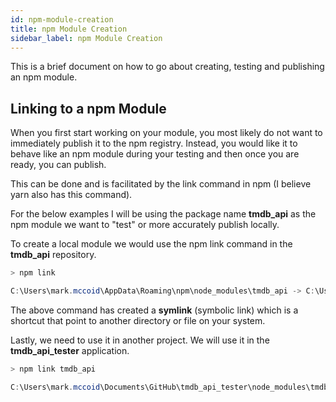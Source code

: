 ```yaml
---
id: npm-module-creation
title: npm Module Creation
sidebar_label: npm Module Creation
---
```


This is a brief document on how to go about creating, testing and publishing an npm module.

## Linking to a npm Module

When you first start working on your module, you most likely do not want to immediately publish it to the npm registry.  Instead, you would like it to behave like an npm module during your testing and then once you are ready, you can publish.

This can be done and is facilitated by the link command in npm (I believe yarn also has this command).

For the below examples I will be using the package name **tmdb_api** as the npm module we want to "test" or more accurately publish locally.

To create a local module we would use the npm link command in the **tmdb_api** repository.

```powershell
> npm link

C:\Users\mark.mccoid\AppData\Roaming\npm\node_modules\tmdb_api -> C:\Users\mark.mccoid\Documents\GitHub\tmdb_api
```

The above command has created a **symlink** (symbolic link) which is a shortcut that point to another directory or file on your system.

Lastly, we need to use it in another project.  We will use it in the **tmdb_api_tester** application.

```powershell
> npm link tmdb_api

C:\Users\mark.mccoid\Documents\GitHub\tmdb_api_tester\node_modules\tmdb_api -> C:\Users\mark.mccoid\AppData\Roaming\npm\node_modules\tmdb_api -> C:\Users\mark.mccoid\Documents\GitHub\tmdb_api
```

